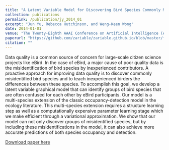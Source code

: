 ```yaml
---
title: "A Latent Variable Model for Discovering Bird Species Commonly Misidentified by Citizen Scientists."
collection: publications
permalink: /publication/jy_2014_01
excerpt: "Jun Yu, Rebecca Hutchinson, and Weng-Keen Wong"
date: 2014-01-01
venue: "The Twenty-Eighth AAAI Conference on Artificial Intelligence (AAAI)"
paperurl: "https://github.com/zariable/zariable.github.io/blob/master/files/jy_aaai_2014_1.pdf"
citation: ""
---
```

Data quality is a common source of concern for large-scale citizen science projects like eBird. In the case of eBird, a major cause of poor quality data is the misidentification of bird species by inexperienced contributors. A proactive approach for improving data quality is to discover commonly misidentified bird species and to teach inexperienced birders the differences between these species. To accomplish this goal, we develop a latent variable graphical model that can identify groups of bird species that are often confused for each other by eBird participants. Our model is a multi-species extension of the classic occupancy-detection model in the ecology literature. This multi-species extension requires a structure learning step as well as a computationally expensive parameter learning stage which we make efficient through a variational approximation. We show that our model can not only discover groups of misidentified species, but by including these misidentifications in the model, it can also achieve more accurate predictions of both species occupancy and detection.

[Download paper here](https://github.com/zariable/zariable.github.io/blob/master/files/jy_aaai_2014_1.pdf)
